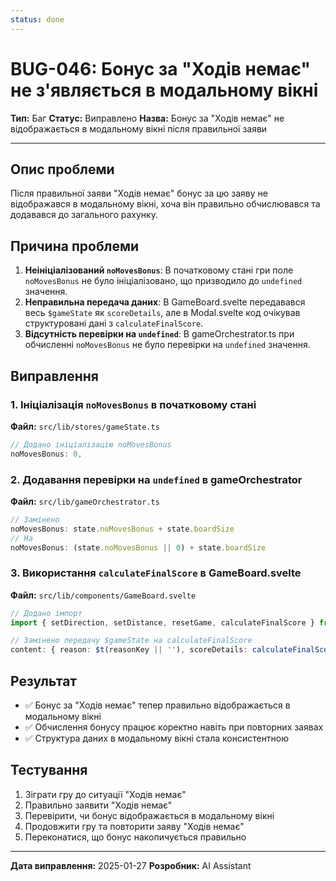 ```yaml
---
status: done
---
```


# BUG-046: Бонус за "Ходів немає" не з'являється в модальному вікні

**Тип:** Баг
**Статус:** Виправлено
**Назва:** Бонус за "Ходів немає" не відображається в модальному вікні після правильної заяви

---

## Опис проблеми
Після правильної заяви "Ходів немає" бонус за цю заяву не відображався в модальному вікні, хоча він правильно обчислювався та додавався до загального рахунку.

## Причина проблеми
1. **Неініціалізований `noMovesBonus`**: В початковому стані гри поле `noMovesBonus` не було ініціалізовано, що призводило до `undefined` значення.
2. **Неправильна передача даних**: В GameBoard.svelte передавався весь `$gameState` як `scoreDetails`, але в Modal.svelte код очікував структуровані дані з `calculateFinalScore`.
3. **Відсутність перевірки на `undefined`**: В gameOrchestrator.ts при обчисленні `noMovesBonus` не було перевірки на `undefined` значення.

## Виправлення

### 1. Ініціалізація `noMovesBonus` в початковому стані
**Файл:** `src/lib/stores/gameState.ts`
```typescript
// Додано ініціалізацію noMovesBonus
noMovesBonus: 0,
```

### 2. Додавання перевірки на `undefined` в gameOrchestrator
**Файл:** `src/lib/gameOrchestrator.ts`
```typescript
// Замінено
noMovesBonus: state.noMovesBonus + state.boardSize
// На
noMovesBonus: (state.noMovesBonus || 0) + state.boardSize
```

### 3. Використання `calculateFinalScore` в GameBoard.svelte
**Файл:** `src/lib/components/GameBoard.svelte`
```typescript
// Додано імпорт
import { setDirection, setDistance, resetGame, calculateFinalScore } from '$lib/services/gameLogicService.js';

// Замінено передачу $gameState на calculateFinalScore
content: { reason: $t(reasonKey || ''), scoreDetails: calculateFinalScore($gameState as any) }
```

## Результат
- ✅ Бонус за "Ходів немає" тепер правильно відображається в модальному вікні
- ✅ Обчислення бонусу працює коректно навіть при повторних заявах
- ✅ Структура даних в модальному вікні стала консистентною

## Тестування
1. Зіграти гру до ситуації "Ходів немає"
2. Правильно заявити "Ходів немає"
3. Перевірити, чи бонус відображається в модальному вікні
4. Продовжити гру та повторити заяву "Ходів немає"
5. Переконатися, що бонус накопичується правильно

---
**Дата виправлення:** 2025-01-27
**Розробник:** AI Assistant 